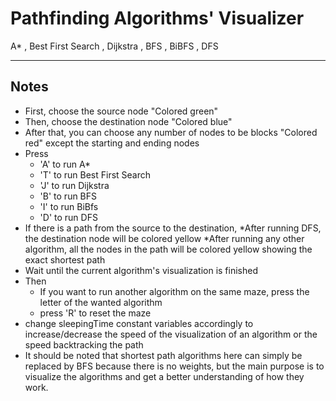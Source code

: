 # Pathfinding Algorithms' Visualizer
A* , Best First Search , Dijkstra , BFS , BiBFS , DFS 

---

## Notes 

* First, choose the source node "Colored green"
* Then, choose the destination node "Colored blue"
* After that, you can choose any number of nodes to be blocks "Colored red" except the starting and ending nodes
* Press
  * 'A' to run A* 
  * 'T' to run Best First Search
  * 'J' to run Dijkstra
  * 'B' to run BFS
  * 'I' to run BiBfs
  * 'D' to run DFS
* If there is a path from the source to the destination,
  *After running DFS, the destination node will be colored yellow
  *After running any other algorithm, all the nodes in the path will be colored yellow showing the exact shortest path
* Wait until the current algorithm's visualization is finished
* Then
  * If you want to run another algorithm on the same maze, press the letter of the wanted algorithm
  * press 'R' to reset the maze
* change sleepingTime constant variables accordingly to increase/decrease the speed of the visualization of an algorithm or the speed backtracking the path
* It should be noted that shortest path algorithms here can simply be replaced by BFS because there is no weights, but the main purpose is to visualize the algorithms and get a better understanding of how they work.